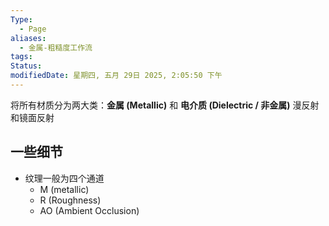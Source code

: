 ```yaml
---
Type:
  - Page
aliases:
  - 金属-粗糙度工作流
tags: 
Status:
modifiedDate: 星期四, 五月 29日 2025, 2:05:50 下午
---
```

将所有材质分为两大类：**金属 (Metallic)** 和 **电介质 (Dielectric / 非金属)**
漫反射和镜面反射

## 一些细节

- 纹理一般为四个通道
	- M (metallic)
	- R (Roughness)
	- AO (Ambient Occlusion)
